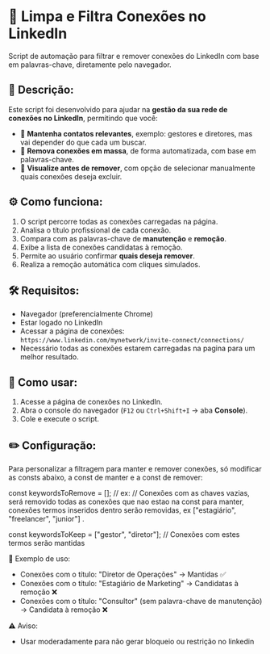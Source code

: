 # 🧹 Limpa e Filtra Conexões no LinkedIn

Script de automação para filtrar e remover conexões do LinkedIn com base em palavras-chave, diretamente pelo navegador.

## 📌 Descrição:

Este script foi desenvolvido para ajudar na **gestão da sua rede de conexões no LinkedIn**, permitindo que você:

- 🧠 **Mantenha contatos relevantes**, exemplo: gestores e diretores, mas vai depender do que cada um buscar.
- 🧼 **Remova conexões em massa**, de forma automatizada, com base em palavras-chave.
- 👀 **Visualize antes de remover**, com opção de selecionar manualmente quais conexões deseja excluir.

## ⚙️ Como funciona:

1. O script percorre todas as conexões carregadas na página.
2. Analisa o título profissional de cada conexão.
3. Compara com as palavras-chave de **manutenção** e **remoção**.
4. Exibe a lista de conexões candidatas à remoção.
5. Permite ao usuário confirmar **quais deseja remover**.
6. Realiza a remoção automática com cliques simulados.

## 🛠️ Requisitos:

- Navegador (preferencialmente Chrome)
- Estar logado no LinkedIn
- Acessar a página de conexões: `https://www.linkedin.com/mynetwork/invite-connect/connections/`
- Necessário todas as conexões estarem carregadas na pagina para um melhor resultado.

## 🚀 Como usar:

1. Acesse a página de conexões no LinkedIn.
2. Abra o console do navegador (`F12` ou `Ctrl+Shift+I` → aba **Console**).
3. Cole e execute o script.

## ✏️ Configuração:

Para personalizar a filtragem para manter e remover conexões, só modificar as consts abaixo, a const de manter e a const de remover:

const keywordsToRemove = []; // ex: 
// Conexões com as chaves vazias, será removido todas as conexões que nao estao na const para manter, conexões termos inseridos dentro serão removidas, ex ["estagiário", "freelancer", "junior"] .

const keywordsToKeep = ["gestor", "diretor"]; 
// Conexões com estes termos serão mantidas

🧠 Exemplo de uso:
- Conexões com o título: "Diretor de Operações" → Mantidas ✅
- Conexões com o título: "Estagiário de Marketing" → Candidatas à remoção ❌
- Conexões com o título: "Consultor" (sem palavra-chave de manutenção) → Candidata à remoção ❌

⚠️ Aviso:
- Usar moderadamente para não gerar bloqueio ou restrição no linkedin

